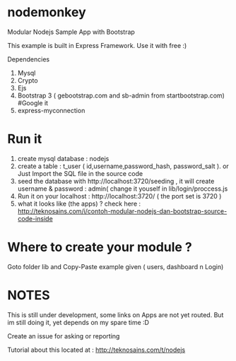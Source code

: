 nodemonkey
==========

Modular Nodejs Sample App with Bootstrap

This example is built in Express Framework. Use it with free :)

Dependencies

1. Mysql
2. Crypto
3. Ejs
4. Bootstrap 3 ( gebootstrap.com and sb-admin from startbootstrap.com) #Google it
5. express-myconnection


Run it
=======================
1. create mysql database : nodejs 
2. create a table : t_user ( id,username,password_hash, password_salt ). or Just Import the SQL file in the source code
3. seed the database with http://localhost:3720/seeding  , it will create username & password : admin( change it youself in lib/login/proccess.js
4. Run it on your localhost :  http://localhost:3720/  ( the port set is 3720 )
5. what it looks like (the apps) ?  check here : http://teknosains.com/i/contoh-modular-nodejs-dan-bootstrap-source-code-inside

Where to create your module ?
==============================

Goto folder lib and Copy-Paste example given ( users, dashboard n Login)


NOTES
======================
This is still under development, some links on Apps are not yet routed.
But im still doing it, yet depends on my spare time :D


Create an issue for asking or reporting 

Tutorial about this located at : http://teknosains.com/t/nodejs

